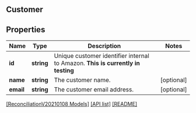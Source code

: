 ## Customer

## Properties

Name | Type | Description | Notes
------------ | ------------- | ------------- | -------------
**id** | **string** | Unique customer identifier internal to Amazon. **This is currently in testing** |
**name** | **string** | The customer name. | [optional]
**email** | **string** | The customer email address. | [optional]

[[ReconciliationV20210108 Models]](../) [[API list]](../../Api) [[README]](../../../README.md)
